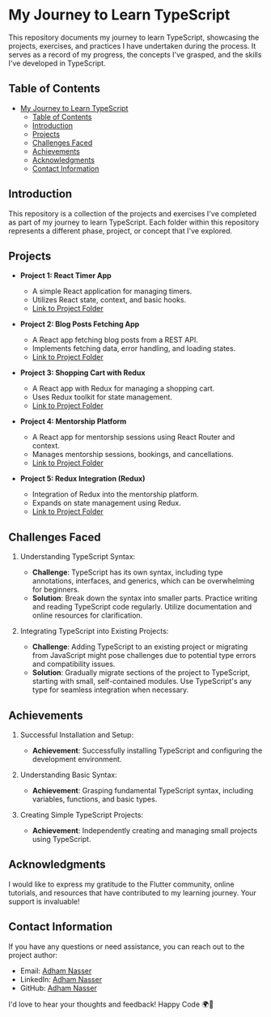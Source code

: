 # My Journey to Learn TypeScript

This repository documents my journey to learn TypeScript, showcasing the projects, exercises, and practices I have undertaken during the process. It serves as a record of my progress, the concepts I've grasped, and the skills I've developed in TypeScript.

## Table of Contents

- [My Journey to Learn TypeScript](#my-journey-to-learn-typescript)
  - [Table of Contents](#table-of-contents)
  - [Introduction](#introduction)
  - [Projects](#projects)
  - [Challenges Faced](#challenges-faced)
  - [Achievements](#achievements)
  - [Acknowledgments](#acknowledgments)
  - [Contact Information](#contact-information)

## Introduction

This repository is a collection of the projects and exercises I've completed as part of my journey to learn TypeScript. Each folder within this repository represents a different phase, project, or concept that I've explored.

## Projects

- **Project 1: React Timer App**
  - A simple React application for managing timers.
  - Utilizes React state, context, and basic hooks.
  - [Link to Project Folder](./react-ts-basics)

- **Project 2: Blog Posts Fetching App**
  - A React app fetching blog posts from a REST API.
  - Implements fetching data, error handling, and loading states.
  - [Link to Project Folder](./react-ts-advanced)

- **Project 3: Shopping Cart with Redux**
  - A React app with Redux for managing a shopping cart.
  - Uses Redux toolkit for state management.
  - [Link to Project Folder](./react-ts-adv-state)

- **Project 4: Mentorship Platform**
  - A React app for mentorship sessions using React Router and context.
  - Manages mentorship sessions, bookings, and cancellations.
  - [Link to Project Folder](./react-ts-sideEffects)
  
- **Project 5: Redux Integration (Redux)**
  - Integration of Redux into the mentorship platform.
  - Expands on state management using Redux.
  - [Link to Project Folder](./react-ts-redux)

## Challenges Faced

1. Understanding TypeScript Syntax:

   - **Challenge**: TypeScript has its own syntax, including type annotations, interfaces, and generics, which can be overwhelming for beginners.
   - **Solution**: Break down the syntax into smaller parts. Practice writing and reading TypeScript code regularly. Utilize documentation and online resources for clarification.

2. Integrating TypeScript into Existing Projects:

   - **Challenge**: Adding TypeScript to an existing project or migrating from JavaScript might pose challenges due to potential type errors and compatibility issues.
   - **Solution**: Gradually migrate sections of the project to TypeScript, starting with small, self-contained modules. Use TypeScript's any type for seamless integration when necessary.

## Achievements

1. Successful Installation and Setup:

    - **Achievement**: Successfully installing TypeScript and configuring the development environment.
2. Understanding Basic Syntax:

    - **Achievement**: Grasping fundamental TypeScript syntax, including variables, functions, and basic types.

3. Creating Simple TypeScript Projects:

    - **Achievement**: Independently creating and managing small projects using TypeScript.

## Acknowledgments

I would like to express my gratitude to the Flutter community, online tutorials, and resources that have contributed to my learning journey. Your support is invaluable!

## Contact Information

If you have any questions or need assistance, you can reach out to the project author:

- Email: [Adham Nasser](mailto:adhamxiii22@gmail.com)
- LinkedIn: [Adham Nasser](https://www.linkedin.com/in/adhamnasser/)
- GitHub: [Adham Nasser](https://github.com/Adhamxiii)

I'd love to hear your thoughts and feedback! Happy Code 🌍💫